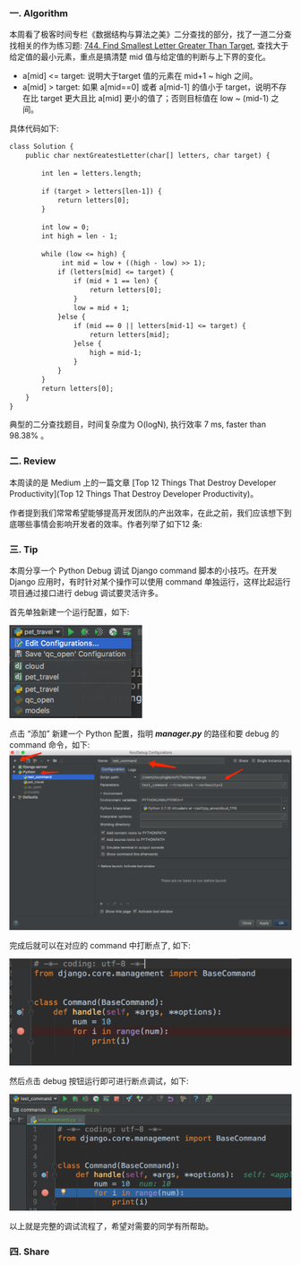 ### 一. Algorithm

本周看了极客时间专栏《数据结构与算法之美》二分查找的部分，找了一道二分查找相关的作为练习题: [744. Find Smallest Letter Greater Than Target](https://leetcode.com/problems/find-smallest-letter-greater-than-target/), 查找大于给定值的最小元素，重点是搞清楚 mid 值与给定值的判断与上下界的变化。

- a[mid] <= target: 说明大于target 值的元素在 mid+1 ~ high 之间。
- a[mid] > target: 如果 a[mid==0] 或者 a[mid-1] 的值小于 target，说明不存在比 target 更大且比 a[mid] 更小的值了；否则目标值在 low ~ (mid-1) 之间。

具体代码如下:

```
class Solution {
    public char nextGreatestLetter(char[] letters, char target) {

        int len = letters.length;

        if (target > letters[len-1]) {
            return letters[0];
        }

        int low = 0;
        int high = len - 1;
       
        while (low <= high) {
             int mid = low + ((high - low) >> 1);
            if (letters[mid] <= target) {
                if (mid + 1 == len) {
                    return letters[0];
                }
                low = mid + 1;
            }else {
                if (mid == 0 || letters[mid-1] <= target) {
                    return letters[mid];
                }else {
                    high = mid-1;
                }
            }
        }
        return letters[0];
    }
}
```

典型的二分查找题目，时间复杂度为 O(logN), 执行效率 7 ms, faster than 98.38% 。


### 二. Review

本周读的是 Medium 上的一篇文章 [Top 12 Things That Destroy Developer Productivity](Top 12 Things That Destroy Developer Productivity)。

作者提到我们常常希望能够提高开发团队的产出效率，在此之前，我们应该想下到底哪些事情会影响开发者的效率。作者列举了如下12 条:



### 三. Tip

本周分享一个 Python Debug 调试 Django command 脚本的小技巧。在开发 Django 应用时，有时针对某个操作可以使用 command 单独运行，这样比起运行项目通过接口进行 debug 调试要灵活许多。

首先单独新建一个运行配置，如下:

![](https://github.com/zouyingjie/arts/blob/master/image/django_debug_cmd_tip01.png)


点击 “添加” 新建一个 Python 配置，指明 ***manager.py*** 的路径和要 debug 的 command 命令，如下:
![](https://github.com/zouyingjie/arts/blob/master/image/django_debug_cmd_tip2.png)

完成后就可以在对应的 command 中打断点了, 如下:

![](https://github.com/zouyingjie/arts/blob/master/image/django_debug_cmd_tip03.png)

然后点击 debug 按钮运行即可进行断点调试，如下:

![](https://github.com/zouyingjie/arts/blob/master/image/django_debug_cmd_tip04.png)

以上就是完整的调试流程了，希望对需要的同学有所帮助。
### 四. Share